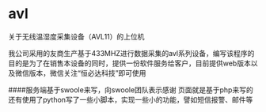 # avl
关于无线温湿度采集设备（AVL11）的上位机

我公司采用的友商生产基于433MHZ进行数据采集的avl系列设备，编写该程序的目的是为了在销售本设备的同时，提供一份软件服务给客户，目前提供web版本以及微信版本，微信关注“恒必达科技”即可使用

####服务端基于swoole来写，向swoole团队表示感谢
页面就是基于php来写的
还有使用了python写了一些小脚本，实现一些小的功能，譬如短信报警、邮件等
